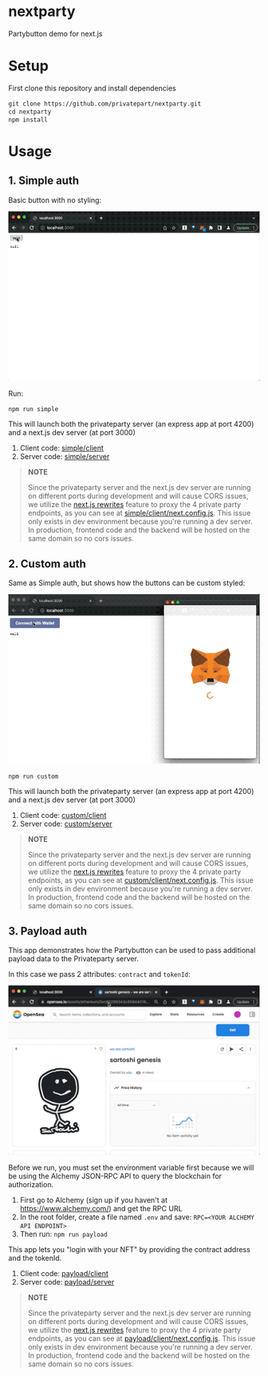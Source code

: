 # nextparty

Partybutton demo for next.js

# Setup

First clone this repository and install dependencies

```
git clone https://github.com/privatepart/nextparty.git
cd nextparty
npm install
```

# Usage

## 1. Simple auth

Basic button with no styling:

![simple_button.gif](simple_button.gif)

Run:

```
npm run simple
```

This will launch both the privateparty server (an express app at port 4200) and a next.js dev server (at port 3000)

1. Client code: [simple/client](simple/client)
2. Server code: [simple/server](simple/server)

> **NOTE**
>
> Since the privateparty server and the next.js dev server are running on different ports during development and will cause CORS issues, we utilize the [next.js rewrites](https://www.edmondchuc.com/blog/next-js-development-proxy-server) feature to proxy the 4 private party endpoints, as you can see at [simple/client/next.config.js](simple/client/next.config.js). This issue only exists in dev environment because you're running a dev server. In production, frontend code and the backend will be hosted on the same domain so no cors issues.


## 2. Custom auth

Same as Simple auth, but shows how the buttons can be custom styled:

![custom_button.gif](custom_button.gif)

```
npm run custom
```

This will launch both the privateparty server (an express app at port 4200) and a next.js dev server (at port 3000)

1. Client code: [custom/client](custom/client)
2. Server code: [custom/server](custom/server)

> **NOTE**
>
> Since the privateparty server and the next.js dev server are running on different ports during development and will cause CORS issues, we utilize the [next.js rewrites](https://www.edmondchuc.com/blog/next-js-development-proxy-server) feature to proxy the 4 private party endpoints, as you can see at [custom/client/next.config.js](simple/client/next.config.js). This issue only exists in dev environment because you're running a dev server. In production, frontend code and the backend will be hosted on the same domain so no cors issues.


## 3. Payload auth

This app demonstrates how the Partybutton can be used to pass additional payload data to the Privateparty server.

In this case we pass 2 attributes: `contract` and `tokenId`:

![login_with_nft.gif](login_with_nft.gif)

Before we run, you must set the environment variable first because we will be using the Alchemy JSON-RPC API to query the blockchain for authorization.

1. First go to Alchemy (sign up if you haven't at https://www.alchemy.com/) and get the RPC URL
2. In the root folder, create a file named `.env` and save: `RPC=<YOUR ALCHEMY API ENDPOINT>`
3. Then run: `npm run payload`

This app lets you "login with your NFT" by providing the contract address and the tokenId.

1. Client code: [payload/client](payload/client)
2. Server code: [payload/server](payload/server)

> **NOTE**
>
> Since the privateparty server and the next.js dev server are running on different ports during development and will cause CORS issues, we utilize the [next.js rewrites](https://www.edmondchuc.com/blog/next-js-development-proxy-server) feature to proxy the 4 private party endpoints, as you can see at [payload/client/next.config.js](simple/client/next.config.js). This issue only exists in dev environment because you're running a dev server. In production, frontend code and the backend will be hosted on the same domain so no cors issues.

